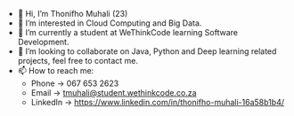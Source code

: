 - 👋 Hi, I’m Thonifho Muhali (23)
- 👀 I’m interested in Cloud Computing and Big Data.
- 🌱 I’m currently a student at WeThinkCode learning Software Development.
- 💞️ I’m looking to collaborate on Java, Python and Deep learning related projects, feel free to contact me.
- 📫 How to reach me: 
  -   Phone     ->  067 653 2623 
  -   Email     ->  tmuhali@student.wethinkcode.co.za
  -   LinkedIn  ->  https://www.linkedin.com/in/thonifho-muhali-16a58b1b4/

<!---
tony-rsa/tony-rsa is a ✨ special ✨ repository because its `README.md` (this file) appears on your GitHub profile.
You can click the Preview link to take a look at your changes.
--->
